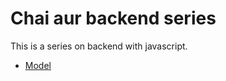 # Chai aur backend series

This is a series on backend with javascript.
- [Model](://app.eraser.io/workspace/YtPqZ1VogxGy1jzIDkzj)